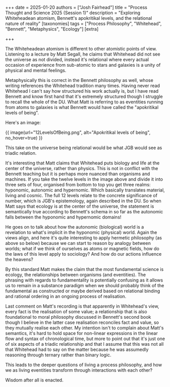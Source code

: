 +++
date = 2025-01-20
authors = ["Josh Fairhead"]
title = "Process Thought and Science 2025 (Session 1)"
description = "Exploring Whiteheadean atomism, Bennett's apokritikal levels, and the relational nature of reality"
[taxonomies]
tags = ["Process Philosophy", "Whitehead", "Bennett", "Metaphysics", "Ecology"]
[extra]

+++

The Whiteheadean atomism is different to other atomistic points of view. Listening to a lecture by Matt Segall, he claims that Whitehead did not see the universe as not divided, instead it's relational where every actual occasion of experience from sub-atomic to stars and galaxies is a unity of physical and mental feelings.

Metaphysically this is correct in the Bennett philosophy as well, whose writing references the Whitehead tradition many times. Having never read Whitehead I can't say how structured his work actually is, but I have read Bennett and know first hand that it's extremely structured though I struggle to recall the whole of the DU. What Matt is referring to as eventities running from atoms to galaxies is what Bennett would have called the "apokritikal levels of being".

Here's an image:

{{ image(url="12LevelsOfBeing.png", alt="Apokritikal levels of being", no_hover=true) }}

This take on the universe being relational would be what JGB would see as triadic relation.

It's interesting that Matt claims that Whitehead puts biology and life at the center of the universe, rather than physics. This is not in conflict with the Bennett teaching but it is perhaps more nuanced than organisms and machines. If you take the twelve levels in the image above and divide it into three sets of four, organised from bottom to top you get three realms: hyponomic, autonomic and hypernomic. Which basically translates material, living and cosmic. The full 12 levels relate to the concrete significance of number, which is JGB's epistemology, again described in the DU. So when Matt says that ecology is at the center of the universe, the statement is semantically true according to Bennett's schema in so far as the autonomic falls between the hyponomic and hypernomic domains!

He goes on to talk about how the autonomic (biological) world is a revelation to what's implicit in the hyponomic (physical) world. Again the views align, and here it's quite interesting to apply hermetic philosophy (as above so below) because we can start to reason by analogy between worlds; what if we think of ourselves as atoms or magnetic fields, how do the laws of this level apply to sociology? And how do our actions influence the heavens?

By this standard Matt makes the claim that the most fundamental science is ecology, the relationships between organisms (and eventities). The phrasing with regards to fundamentality is potentially confusing as it allows us to remain in a substance paradigm when we should probably think of the fundamental as constructed or maybe derived based on relational binding and rational ordering in an ongoing process of realisation.

Last comment on Matt's recording is that apparently in Whitehead's view, every fact is the realisation of some value; a relationship that is also foundational to moral philosophy discussed in Bennett's second book though I believe in the latter case realisation reconciles fact and value, so they mutually realise each other. My intention isn't to complain about Matt's semantics, it's hard to hold space for non-linear expressions in the linear flow and syntax of chronological time, but more to point out that it's just one of six aspects of a triadic relationship and that I assume that this was not all that Whitehead had to say on the matter because he was assumedly reasoning through ternary rather than binary logic.

This leads to the deeper questions of living a process philosophy, and how we as living eventities transform through interactions with each other? 

Wisdom after all is enacted.
